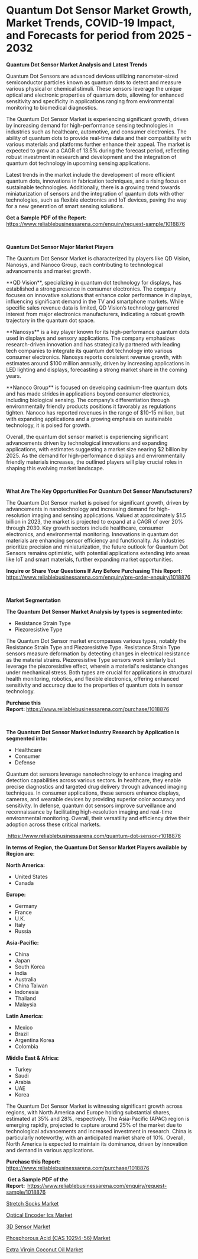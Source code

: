 <p><h1>Quantum Dot Sensor Market Growth, Market Trends, COVID-19 Impact, and Forecasts for period from 2025 - 2032</h1></p><p><strong>Quantum Dot Sensor Market Analysis and Latest Trends</strong></p>
<p><p>Quantum Dot Sensors are advanced devices utilizing nanometer-sized semiconductor particles known as quantum dots to detect and measure various physical or chemical stimuli. These sensors leverage the unique optical and electronic properties of quantum dots, allowing for enhanced sensitivity and specificity in applications ranging from environmental monitoring to biomedical diagnostics.</p><p>The Quantum Dot Sensor Market is experiencing significant growth, driven by increasing demand for high-performance sensing technologies in industries such as healthcare, automotive, and consumer electronics. The ability of quantum dots to provide real-time data and their compatibility with various materials and platforms further enhance their appeal. The market is expected to grow at a CAGR of 13.5% during the forecast period, reflecting robust investment in research and development and the integration of quantum dot technology in upcoming sensing applications.</p><p>Latest trends in the market include the development of more efficient quantum dots, innovations in fabrication techniques, and a rising focus on sustainable technologies. Additionally, there is a growing trend towards miniaturization of sensors and the integration of quantum dots with other technologies, such as flexible electronics and IoT devices, paving the way for a new generation of smart sensing solutions.</p></p>
<p><strong>Get a Sample PDF of the Report:&nbsp;</strong> <a href="https://www.reliablebusinessarena.com/enquiry/request-sample/1018876?utm_campaign=2112&utm_medium=2&utm_source=Github&utm_content=ia&utm_term=21032025&utm_id=quantum-dot-sensor">https://www.reliablebusinessarena.com/enquiry/request-sample/1018876</a></p>
<p>&nbsp;</p>
<p><strong>Quantum Dot Sensor Major Market Players</strong></p>
<p><p>The Quantum Dot Sensor Market is characterized by players like QD Vision, Nanosys, and Nanoco Group, each contributing to technological advancements and market growth.</p><p>**QD Vision**, specializing in quantum dot technology for displays, has established a strong presence in consumer electronics. The company focuses on innovative solutions that enhance color performance in displays, influencing significant demand in the TV and smartphone markets. While specific sales revenue data is limited, QD Vision’s technology garnered interest from major electronics manufacturers, indicating a robust growth trajectory in the quantum dot space.</p><p>**Nanosys** is a key player known for its high-performance quantum dots used in displays and sensory applications. The company emphasizes research-driven innovation and has strategically partnered with leading tech companies to integrate its quantum dot technology into various consumer electronics. Nanosys reports consistent revenue growth, with estimates around $100 million annually, driven by increasing applications in LED lighting and displays, forecasting a strong market share in the coming years.</p><p>**Nanoco Group** is focused on developing cadmium-free quantum dots and has made strides in applications beyond consumer electronics, including biological sensing. The company’s differentiation through environmentally friendly products positions it favorably as regulations tighten. Nanoco has reported revenues in the range of $10-15 million, but with expanding applications and a growing emphasis on sustainable technology, it is poised for growth.</p><p>Overall, the quantum dot sensor market is experiencing significant advancements driven by technological innovations and expanding applications, with estimates suggesting a market size nearing $2 billion by 2025. As the demand for high-performance displays and environmentally friendly materials increases, the outlined players will play crucial roles in shaping this evolving market landscape.</p></p>
<p>&nbsp;</p>
<p><strong>What Are The Key Opportunities For Quantum Dot Sensor Manufacturers?</strong></p>
<p><p>The Quantum Dot Sensor market is poised for significant growth, driven by advancements in nanotechnology and increasing demand for high-resolution imaging and sensing applications. Valued at approximately $1.5 billion in 2023, the market is projected to expand at a CAGR of over 20% through 2030. Key growth sectors include healthcare, consumer electronics, and environmental monitoring. Innovations in quantum dot materials are enhancing sensor efficiency and functionality. As industries prioritize precision and miniaturization, the future outlook for Quantum Dot Sensors remains optimistic, with potential applications extending into areas like IoT and smart materials, further expanding market opportunities.</p></p>
<p><strong>Inquire or Share Your Questions If Any Before Purchasing This Report:</strong> <a href="https://www.reliablebusinessarena.com/enquiry/pre-order-enquiry/1018876?utm_campaign=2112&utm_medium=2&utm_source=Github&utm_content=ia&utm_term=21032025&utm_id=quantum-dot-sensor">https://www.reliablebusinessarena.com/enquiry/pre-order-enquiry/1018876</a></p>
<p>&nbsp;</p>
<p><strong>Market Segmentation</strong></p>
<p><strong>The Quantum Dot Sensor Market Analysis by types is segmented into:</strong></p>
<p><ul><li>Resistance Strain Type</li><li>Piezoresistive Type</li></ul></p>
<p><p>The Quantum Dot Sensor market encompasses various types, notably the Resistance Strain Type and Piezoresistive Type. Resistance Strain Type sensors measure deformation by detecting changes in electrical resistance as the material strains. Piezoresistive Type sensors work similarly but leverage the piezoresistive effect, wherein a material's resistance changes under mechanical stress. Both types are crucial for applications in structural health monitoring, robotics, and flexible electronics, offering enhanced sensitivity and accuracy due to the properties of quantum dots in sensor technology.</p></p>
<p><strong>Purchase this Report:&nbsp;</strong><a href="https://www.reliablebusinessarena.com/purchase/1018876?utm_campaign=2112&utm_medium=2&utm_source=Github&utm_content=ia&utm_term=21032025&utm_id=quantum-dot-sensor">https://www.reliablebusinessarena.com/purchase/1018876</a></p>
<p>&nbsp;</p>
<p><strong>The Quantum Dot Sensor Market Industry Research by Application is segmented into:</strong></p>
<p><ul><li>Healthcare</li><li>Consumer</li><li>Defense</li></ul></p>
<p><p>Quantum dot sensors leverage nanotechnology to enhance imaging and detection capabilities across various sectors. In healthcare, they enable precise diagnostics and targeted drug delivery through advanced imaging techniques. In consumer applications, these sensors enhance displays, cameras, and wearable devices by providing superior color accuracy and sensitivity. In defense, quantum dot sensors improve surveillance and reconnaissance by facilitating high-resolution imaging and real-time environmental monitoring. Overall, their versatility and efficiency drive their adoption across these critical markets.</p></p>
<p><a href="https://www.reliablebusinessarena.com/quantum-dot-sensor-r1018876?utm_campaign=2112&utm_medium=2&utm_source=Github&utm_content=ia&utm_term=21032025&utm_id=quantum-dot-sensor">&nbsp;https://www.reliablebusinessarena.com/quantum-dot-sensor-r1018876</a></p>
<p><strong>In terms of Region, the Quantum Dot Sensor Market Players available by Region are:</strong></p>
<p>
    <p> <strong> North America: </strong>
        <ul>
            <li>United States</li>
            <li>Canada</li>
        </ul>
        </p> 
    <p> <strong> Europe: </strong>
        <ul>
            <li>Germany</li>
            <li>France</li>
            <li>U.K.</li>
            <li>Italy</li>
            <li>Russia</li>
        </ul>
        </p> 
    <p> <strong> Asia-Pacific: </strong>
        <ul>
            <li>China</li>
            <li>Japan</li>
            <li>South Korea</li>
            <li>India</li>
            <li>Australia</li>
            <li>China Taiwan</li>
            <li>Indonesia</li>
            <li>Thailand</li>
            <li>Malaysia</li>
        </ul>
        </p> 
    <p> <strong> Latin America: </strong>
        <ul>
            <li>Mexico</li>
            <li>Brazil</li>
            <li>Argentina Korea</li>
            <li>Colombia</li>
        </ul>
        </p> 
    <p> <strong> Middle East & Africa: </strong>
        <ul>
            <li>Turkey</li>
            <li>Saudi</li>
            <li>Arabia</li>
            <li>UAE</li>
            <li>Korea</li>
        </ul>
    </p>
    </p>
<p><p>The Quantum Dot Sensor Market is witnessing significant growth across regions, with North America and Europe holding substantial shares, estimated at 35% and 28%, respectively. The Asia-Pacific (APAC) region is emerging rapidly, projected to capture around 25% of the market due to technological advancements and increased investment in research. China is particularly noteworthy, with an anticipated market share of 10%. Overall, North America is expected to maintain its dominance, driven by innovation and demand in various applications.</p></p>
<p><strong>Purchase this Report: </strong><a href="https://www.reliablebusinessarena.com/purchase/1018876?utm_campaign=2112&utm_medium=2&utm_source=Github&utm_content=ia&utm_term=21032025&utm_id=quantum-dot-sensor">https://www.reliablebusinessarena.com/purchase/1018876</a></p>
<p>&nbsp;<strong>Get a Sample PDF of the Report:&nbsp;&nbsp;</strong><a href="https://www.reliablebusinessarena.com/enquiry/request-sample/1018876?utm_campaign=2112&utm_medium=2&utm_source=Github&utm_content=ia&utm_term=21032025&utm_id=quantum-dot-sensor">https://www.reliablebusinessarena.com/enquiry/request-sample/1018876</a></p>
<p><strong></strong></p>
<p><p><a href="https://github.com/nkomdaumis16/Market-Research-Report-List-1/blob/main/stretch-socks-market.md?utm_campaign=2112&utm_medium=2&utm_source=Github&utm_content=ia&utm_term=21032025&utm_id=quantum-dot-sensor">Stretch Socks Market</a></p><p><a href="https://github.com/amramcocosxa/Market-Research-Report-List-1/blob/main/optical-encoder-ics-market.md?utm_campaign=2112&utm_medium=2&utm_source=Github&utm_content=ia&utm_term=21032025&utm_id=quantum-dot-sensor">Optical Encoder Ics Market</a></p><p><a href="https://github.com/ioniafidian4/Market-Research-Report-List-1/blob/main/3d-sensor-market.md?utm_campaign=2112&utm_medium=2&utm_source=Github&utm_content=ia&utm_term=21032025&utm_id=quantum-dot-sensor">3D Sensor Market</a></p><p><a href="https://github.com/avikalitesjj/Market-Research-Report-List-1/blob/main/phosphorous-acid-cas-10294-56-market.md?utm_campaign=2112&utm_medium=2&utm_source=Github&utm_content=ia&utm_term=21032025&utm_id=quantum-dot-sensor">Phosphorous Acid (CAS 10294-56) Market</a></p><p><a href="https://github.com/ceneabiruk11/Market-Research-Report-List-1/blob/main/extra-virgin-coconut-oil-market.md?utm_campaign=2112&utm_medium=2&utm_source=Github&utm_content=ia&utm_term=21032025&utm_id=quantum-dot-sensor">Extra Virgin Coconut Oil Market</a></p></p>